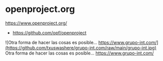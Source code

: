 # openproject.org
https://www.openproject.org/

* https://github.com/opf/openproject

![Otra forma de hacer las cosas es posible... https://www.grupo-int.com/](https://github.com/txuswashere/grupo-int.com/raw/main/grupo-int.jpg)
Otra forma de hacer las cosas es posible... https://www.grupo-int.com/
